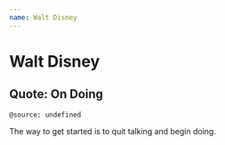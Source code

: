 ```yaml
---
name: Walt Disney
---
```


# Walt Disney

## Quote: On Doing

`@source: undefined`

The way to get started is to quit talking and begin doing.
